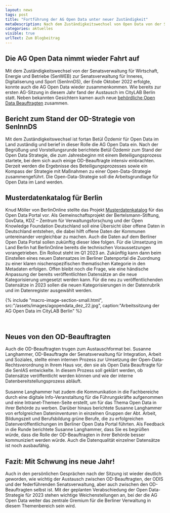 ```yaml
---
layout: news
tags: post
title: "Fortführung der AG Open Data unter neuer Zuständigkeit"
metaDescription: Nach dem Zuständigkeitswechsel von Open Data von der SenWEB zur SenInnDS tagte die AG Open Data wieder in den Räumen des CityLAB Berlin. Neben Inputs über den Stand der Open Data Strategie und die Einführung des Musterdatenkatalogs für Berlin, stand der Erfahrungsaustausch zwischen den OD-Beauftragten im Vordergrund.
categories: aktuelles
visible: true
urlText: Zum Blogbeitrag
---
```


## Die AG Open Data nimmt wieder Fahrt auf

Mit dem Zuständigkeitswechsel von der Senatsverwaltung für Wirtschaft, Energie und Betriebe (SenWEB) zur Senatsverwaltung für Inneres, Digitaliserung und Sport (SenInnDS), der Ende Oktober 2022 erfolgte, konnte auch die AG Open Data wieder zusammenkommen. Wie bereits zur ersten AG-Sitzung in diesem Jahr fand der Austausch im CityLAB Berlin statt. Neben bekannten Gesichtern kamen auch neue [behördliche Open Data Beauftragten](https://www.berlin.de/sen/wirtschaft/digitalisierung/open-data/open-data-beauftragte/) zusammen.

## Bericht zum Stand der OD-Strategie von SenInnDS

Mit dem Zuständigkeitswechsel ist fortan Betül Özdemir für Open Data im Land zuständig und berief in dieser Rolle die AG Open Data ein. Nach der Begrüßung und Vorstellungsrunde berichtete Betül Özdemir zum Stand der Open Data Strategie, die zum Jahresbeginn mit einem Beteiligungsprozess startete, bei dem sich auch einige OD-Beauftragte intensiv einbrachten. Derzeit werden die Ergebnisse des Beteiligungsprozesses sowie ein Kompass der Strategie mit Maßnahmen zu einer Open-Data-Strategie zusammengeführt. Die Open-Data-Strategie soll die Arbeitsgrundlage für Open Data im Land werden.

## Musterdatenkatalog für Berlin

Knud Möller von BerlinOnline stellte das Projekt [Musterdatenkatalog](https://www.bertelsmann-stiftung.de/de/unsere-projekte/smart-country/musterdatenkatalog) für das Open Data Portal vor. Als Gemeinschaftsprojekt der Bertelsmann-Stiftung, GovData, KDZ – Zentrum für Verwaltungsforschung und der Open Knowledge Foundation Deutschland soll eine Übersicht über offene Daten in Deutschland entstehen, die dabei hilft offene Daten der Kommunen untereinander vergleichbar zu machen. Auch die Daten auf dem Berliner Open Data Portal sollen zukünftig dieser Idee folgen. Für die Umsetzung im Land Berlin hat BerlinOnline bereits die technischen Voraussetzungen vorangetrieben. Ein Rollout steht im Q1 2023 an. Zukünftig kann dann beim Einstellen eines neuen Datensatzes im Berliner Datenportal die Zuordnung zu einer klaren nischenspezifischen thematischen Kategorie in den Metadaten erfolgen. Offen bleibt noch die Frage, wie eine händische Anpassung der bereits veröffentlichten Datensätze an die neue Kategorisierung umgesetzt werden kann. Für die neu zu veröffentlichenden Datensätze in 2023 sollen die neuen Kategorisierungen in der Datenrubrik und im Datenregister ausgewählt werden.

{% include "macro-image-section-small.html", src:"/assets/images/agopendata_dez_22.jpg", caption:"Arbeitssitzung der AG Open Data im CityLAB Berlin" %}

<br>
  
## Neues von den OD-Beauftragten 
Auch die OD-Beauftragten trugen zum Austauschformat bei. Susanne Langhammer, OD-Beauftragte der Senatsverwaltung für Integration, Arbeit und Soziales, stellte einen internen Prozess zur Umsetzung der Open-Data-Rechtsverordnung in Ihrem Haus vor, den sie als Open Data Beauftragte für die SenIAS entwickelte. In diesem Prozess soll geklärt werden, ob Datensätze veröffentlicht werden können und wie der interne Datenbereitstellungsprozess abläuft.<br><br>
Susanne Langhammer hat zudem die Kommunikation in die Fachbereiche durch eine digitale Info-Veranstaltung für die Führungskräfte aufgenommen und eine Intranet-Themen-Seite erstellt, um für das Thema Open Data in ihrer Behörde zu werben. Darüber hinaus berichtete Susanne Langhammer von erfolgreichen Dateninventuren in einzelnen Gruppen der Abt. Arbeit, Bildungszeit und Berufsbildung grüne Berufe, die zu erfolgreichen Datenveröffentlichungen im Berliner Open Data Portal führten. Als Feedback in die Runde berichtete Susanne Langhammer, dass Sie es begrüßen würde, dass die Rolle der OD-Beauftragten in ihrer Behörde besser kommuniziert werden würde. Auch die Datenqualität einzelner Datensätze ist noch ausbaufähig.

## Fazit: Mit Schwung ins neue Jahr!

Auch in den persönlichen Gesprächen nach der Sitzung ist wieder deutlich geworden, wie wichtig der Austausch zwischen OD-Beauftragten, der ODIS und der federführenden Senatsverwaltung, aber auch zwischen den OD-Beauftragten selbst ist. Mit der geplanten Verabschiedung der Open Data-Strategie für 2023 stehen wichtige Weichenstellungen an, bei der die AG Open Data weiter das zentrale Gremium für die Berliner Verwaltung in diesem Themenbereich sein wird.
